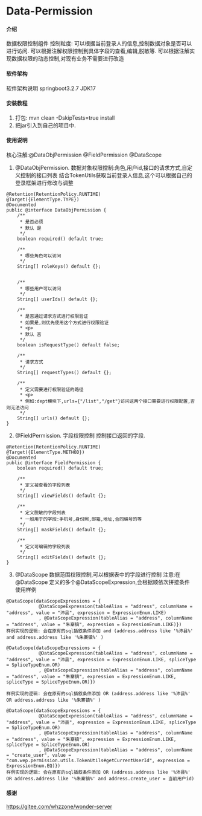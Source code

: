 # Data-Permission

#### 介绍
数据权限控制组件
控制粒度:
可以根据当前登录人的信息,控制数据对象是否可以进行访问.
可以根据注解权限控制到具体字段的查看,编辑,脱敏等.
可以根据注解实现数据权限的动态控制,对现有业务不需要进行改造

#### 软件架构
软件架构说明
springboot3.2.7
JDK17



#### 安装教程
1. 打包: mvn clean -DskipTests=true install
2. 把jar引入到自己的项目中.


#### 使用说明
 
核心注解:@DataObjPermission  @FieldPermission @DataScope

1. @DataObjPermission. 数据对象权限控制:角色,用户id,接口的请求方式,自定义控制的接口列表  结合TokenUtils获取当前登录人信息,这个可以根据自己的登录框架进行修改与调整
```
@Retention(RetentionPolicy.RUNTIME)
@Target({ElementType.TYPE})
@Documented
public @interface DataObjPermission {
    /**
     * 是否必须
     * 默认 是
     */
    boolean required() default true;

    /**
     * 哪些角色可以访问
     */
    String[] roleKeys() default {};


    /**
     * 哪些用户可以访问
     */
    String[] userIds() default {};

    /**
     * 是否通过请求方式进行权限验证
     * 如果是,则优先使用这个方式进行权限验证
     * <p>
     * 默认 否
     */
    boolean isRequestType() default false;

    /**
     * 请求方式
     */
    String[] requestTypes() default {};

    /**
     * 定义需要进行权限验证的路径
     * <p>
     * 例如:dept模块下,urls={"/list","/get"}访问这两个接口需要进行权限配置,否则无法访问
     */
    String[] urls() default {};
}
```

2. @FieldPermission. 字段权限控制 控制接口返回的字段.
```
@Retention(RetentionPolicy.RUNTIME)
@Target({ElementType.METHOD})
@Documented
public @interface FieldPermission {
    boolean required() default true;

    /**
     * 定义被查看的字段列表
     */
    String[] viewFields() default {};

    /**
     * 定义脱敏的字段列表
     * 一般用于的字段:手机号,身份照,邮箱,地址,合同编号的等
     */
    String[] maskFields() default {};

    /**
     * 定义可编辑的字段列表
     */
    String[] editFields() default {};
}

```
3. @DataScope 数据范围权限控制,可以根据表中的字段进行控制 注意:在@DataScope 定义的多个@DataScopeExpression,会根据顺依次拼接条件
使用样例
````
@DataScope(dataScopeExpressions = {
            @DataScopeExpression(tableAlias = "address", columnName = "address", value = "沛县", expression = ExpressionEnum.LIKE)
            , @DataScopeExpression(tableAlias = "address", columnName = "address", value = "朱寨镇", expression = ExpressionEnum.LIKE)})
样例实现的逻辑: 会在原有的sql插叙条件添加 and (address.address like '%沛县%' and address.address like '%朱寨镇%' )
````
````
@DataScope(dataScopeExpressions = {
            @DataScopeExpression(tableAlias = "address", columnName = "address", value = "沛县", expression = ExpressionEnum.LIKE, spliceType = SpliceTypeEnum.OR)
            , @DataScopeExpression(tableAlias = "address", columnName = "address", value = "朱寨镇", expression = ExpressionEnum.LIKE, spliceType = SpliceTypeEnum.OR)})
            
样例实现的逻辑: 会在原有的sql插叙条件添加 OR (address.address like '%沛县%' OR address.address like '%朱寨镇%' )
````
````
@DataScope(dataScopeExpressions = {
            @DataScopeExpression(tableAlias = "address", columnName = "address", value = "沛县", expression = ExpressionEnum.LIKE, spliceType = SpliceTypeEnum.OR)
            , @DataScopeExpression(tableAlias = "address", columnName = "address", value = "朱寨镇", expression = ExpressionEnum.LIKE, spliceType = SpliceTypeEnum.OR)
            , @DataScopeExpression(tableAlias = "address", columnName = "create_user", value = "com.wep.permission.utils.TokenUtils#getCurrentUserId", expression = ExpressionEnum.EQ)})
样例实现的逻辑: 会在原有的sql插叙条件添加 OR (address.address like '%沛县%' OR address.address like '%朱寨镇%' and address.create_user = 当前用户id)             
````

#### 感谢

https://gitee.com/whzzone/wonder-server

